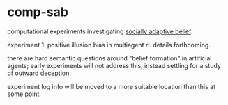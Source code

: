 # comp-sab
computational experiments investigating [socially adaptive belief](https://onlinelibrary.wiley.com/doi/abs/10.1111/mila.12294).

experiment 1:
positive illusion bias in multiagent rl. details forthcoming.

there are hard semantic questions around "belief formation" in artificial agents; early experiments will not address this, instead settling for a study of outward deception.

experiment log info will be moved to a more suitable location than this at some point.
